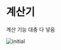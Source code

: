 # 계산기

계산 기능 대충 다 넣음

![initial](https://user-images.githubusercontent.com/97094633/162253515-8964b7d6-209e-4087-8e95-c1d3e4a2d262.png)



